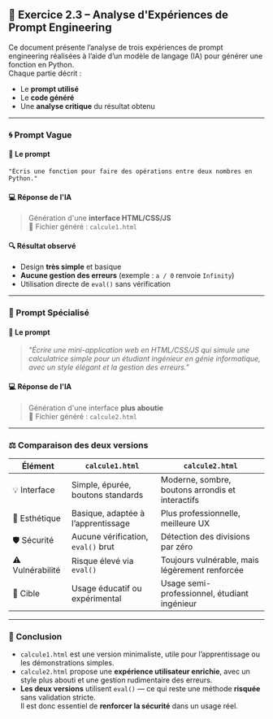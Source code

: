 ## 📌 Exercice 2.3 – Analyse d'Expériences de Prompt Engineering

Ce document présente l’analyse de trois expériences de prompt engineering réalisées à l’aide d’un modèle de langage (IA) pour générer une fonction en Python.  
Chaque partie décrit :
- Le **prompt utilisé**
- Le **code généré**
- Une **analyse critique** du résultat obtenu

---

### 🌀 Prompt Vague

#### 📝 Le prompt

```
"Écris une fonction pour faire des opérations entre deux nombres en Python."
```

#### 💻 Réponse de l'IA
> Génération d'une **interface HTML/CSS/JS**  
> 📄 Fichier généré : `calcule1.html`

#### 🔍 Résultat observé
- Design **très simple** et basique
- **Aucune gestion des erreurs** (exemple : `a / 0` renvoie `Infinity`)
- Utilisation directe de `eval()` sans vérification

---

### 🎯 Prompt Spécialisé

#### 📝 Le prompt
> *"Écrire une mini-application web en HTML/CSS/JS qui simule une calculatrice simple pour un étudiant ingénieur en génie informatique, avec un style élégant et la gestion des erreurs."*

#### 💻 Réponse de l'IA
> Génération d'une interface **plus aboutie**  
> 📄 Fichier généré : `calcule2.html`

---

### ⚖️ Comparaison des deux versions

| Élément              | `calcule1.html`                             | `calcule2.html`                                  |
|----------------------|---------------------------------------------|--------------------------------------------------|
| 💡 Interface         | Simple, épurée, boutons standards           | Moderne, sombre, boutons arrondis et interactifs |
| 🎨 Esthétique        | Basique, adaptée à l’apprentissage          | Plus professionnelle, meilleure UX              |
| 🛡️ Sécurité          | Aucune vérification, `eval()` brut          | Détection des divisions par zéro                |
| ⚠️ Vulnérabilité     | Risque élevé via `eval()`                   | Toujours vulnérable, mais légèrement renforcée   |
| 🎯 Cible             | Usage éducatif ou expérimental              | Usage semi-professionnel, étudiant ingénieur     |

---

### 🧠 Conclusion

- `calcule1.html` est une version minimaliste, utile pour l’apprentissage ou les démonstrations simples.  
- `calcule2.html` propose une **expérience utilisateur enrichie**, avec un style plus abouti et une gestion rudimentaire des erreurs.
- **Les deux versions** utilisent `eval()` — ce qui reste une méthode **risquée** sans validation stricte.  
Il est donc essentiel de **renforcer la sécurité** dans un usage réel.
